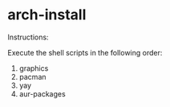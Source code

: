 # arch-install

Instructions:

Execute the shell scripts in the following order:
1. graphics
1. pacman
1. yay
1. aur-packages